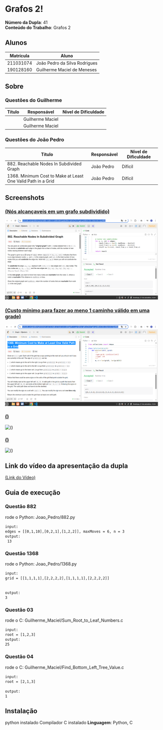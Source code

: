 # Grafos 2!

**Número da Dupla**: 41<br>
**Conteúdo do Trabalho**: Grafos 2<br>

## Alunos
|Matrícula | Aluno |
| -- | -- |
| 211031074 | João Pedro da Silva Rodrigues |
| 190128160 | Guilherme Maciel de Meneses |

## Sobre 
### Questões do Guilherme 
| Título | Responsável | Nível de Dificuldade | 
| -- | -- | -- |
|  | Guilherme Maciel |  |
|  | Guilherme Maciel |  |

### Questões do João Pedro
| Título | Responsável | Nível de Dificuldade | 
| -- | -- | -- |
|882. Reachable Nodes In Subdivided Graph | João Pedro | Díficil |
|1368. Minimum Cost to Make at Least One Valid Path in a Grid | João Pedro | Difícil | 


## Screenshots
### [(Nós alcançaveis em um grafo subdividido)](https://leetcode.com/problems/reachable-nodes-in-subdivided-graph/description/?envType=problem-list-v2&envId=53js48ke)

![(Nós alcançaveis em um grafo subdividido)](/Imagens/882Reachble%20nodes%20in%20Subdvided.png)

### [ (Custo mínimo para fazer ao meno 1 caminho válido em uma grade)](https://leetcode.com/problems/minimum-cost-to-make-at-least-one-valid-path-in-a-grid/description/?envType=problem-list-v2&envId=53js48ke)

![ (Custo mínimo para fazer ao meno 1 caminho válido em uma grade)](/Imagens/1368Minimun%20Cost%20to%20make%20at%20least.png)


### [()]()

![()]()

### [()]()

![()]() 


## Link do vídeo da apresentação da dupla 

[(Link do Vídeo)]()


## Guia de execução

### Questão 882

rode o Python: Joao_Pedro/882.py

```
input: 
edges = [[0,1,10],[0,2,1],[1,2,2]], maxMoves = 6, n = 3
output: 
 13

```

### Questão 1368

rode o Python: Joao_Pedro/1368.py

```
input: 
grid = [[1,1,1,1],[2,2,2,2],[1,1,1,1],[2,2,2,2]]


output:
3

```

### Questão 03

rode o C: Guilherme_Maciel/Sum_Root_to_Leaf_Numbers.c

```
input: 
root = [1,2,3]
output:
25

```

### Questão 04

rode o C: Guilherme_Maciel/Find_Bottom_Left_Tree_Value.c
```
input: 
root = [2,1,3]

output:
1

```

## Instalação 
python instalado
Compilador C instalado 
**Linguagem**: Python, C <br>
